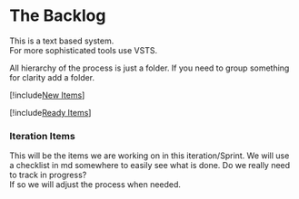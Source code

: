 # The Backlog

This is a text based system.  
For more sophisticated tools use VSTS.

All hierarchy of the process is just a folder.
If you need to group something for clarity add a folder.

[!include[New Items](New/NewIntroduction.md)]

[!include[Ready Items](Ready/ReadyIntroduction.md)]

### Iteration Items

This will be the items we are working on in this iteration/Sprint.
We will use a checklist in md somewhere to easily see what is done.
Do we really need to track in progress?  
If so we will adjust the process when needed.


